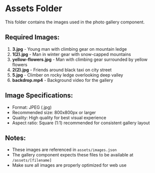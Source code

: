 # Assets Folder

This folder contains the images used in the photo gallery component.

## Required Images:

1. **3.jpg** - Young man with climbing gear on mountain ledge
2. **1(2).jpg** - Man in winter gear with snow-capped mountains  
3. **yellow-flowers.jpg** - Man with climbing gear surrounded by yellow flowers
4. **2(2).jpg** - Friends around black taxi on city street
5. **5.jpg** - Climber on rocky ledge overlooking deep valley
6. **backdrop.mp4** - Background video for the gallery

## Image Specifications:
- Format: JPEG (.jpg)
- Recommended size: 800x800px or larger
- Quality: High quality for best visual experience
- Aspect ratio: Square (1:1) recommended for consistent gallery layout

## Notes:
- These images are referenced in `assets/images.json`
- The gallery component expects these files to be available at `/assets/[filename]`
- Make sure all images are properly optimized for web use
